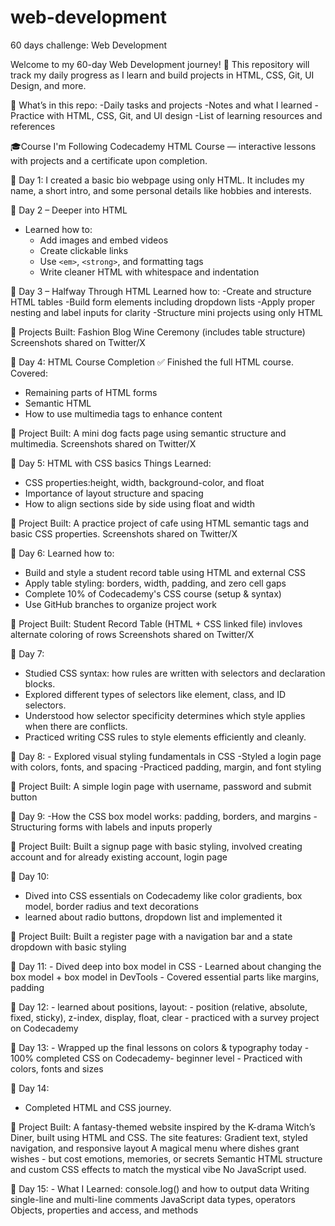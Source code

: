 # web-development
60 days challenge: Web Development

Welcome to my 60-day Web Development journey! 🚀
This repository will track my daily progress as I learn and build projects in HTML, CSS, Git, UI Design, and more.

📁 What’s in this repo:
-Daily tasks and projects
-Notes and what I learned
-Practice with HTML, CSS, Git, and UI design
-List of learning resources and references

🎓Course I'm Following
Codecademy HTML Course — interactive lessons with projects and a certificate upon completion.

 📅 Day 1:
I created a basic bio webpage using only HTML.
It includes my name, a short intro, and some personal details like hobbies and interests. 


📅 Day 2 – Deeper into HTML
- Learned how to:
  - Add images and embed videos
  - Create clickable links
  - Use `<em>`, `<strong>`, and formatting tags
  - Write cleaner HTML with whitespace and indentation


📅 Day 3 – Halfway Through HTML
Learned how to:
-Create and structure HTML tables
-Build form elements including dropdown lists
-Apply proper nesting and label inputs for clarity
-Structure mini projects using only HTML

📌 Projects Built:
Fashion Blog
Wine Ceremony (includes table structure)
Screenshots shared on Twitter/X


📅 Day 4: HTML Course Completion 
  ✅ Finished the full HTML course.
  Covered:
  - Remaining parts of HTML forms
  - Semantic HTML
  - How to use multimedia tags to enhance content

📌 Project Built:
A mini dog facts page using semantic structure and multimedia.
Screenshots shared on Twitter/X


📅 Day 5: HTML with CSS basics
   Things Learned:
   - CSS properties:height, width, background-color, and float
   - Importance of layout structure and spacing
   - How to align sections side by side using float and width

📌 Project Built:
A practice project of cafe using HTML semantic tags and basic CSS properties.
Screenshots shared on Twitter/X


📅 Day 6: 
   Learned how to:
   - Build and style a student record table using HTML and external CSS
   - Apply table styling: borders, width, padding, and zero cell gaps
   - Complete 10% of Codecademy's CSS course (setup & syntax)
   - Use GitHub branches to organize project work

📌 Project Built:
Student Record Table (HTML + CSS linked file) invloves alternate coloring of rows 
Screenshots shared on Twitter/X


📅 Day 7:
   - Studied CSS syntax: how rules are written with selectors and declaration blocks.
   - Explored different types of selectors like element, class, and ID selectors.
   - Understood how selector specificity determines which style applies when there are conflicts.
   - Practiced writing CSS rules to style elements efficiently and cleanly.
     

📅 Day 8:
    - Explored visual styling fundamentals in CSS
    -Styled a login page with colors, fonts, and spacing
    -Practiced padding, margin, and font styling

 📌 Project Built:
 A simple login page with username, password and submit button


📅 Day 9:
   -How the CSS box model works: padding, borders, and margins
   -Structuring forms with labels and inputs properly

📌 Project Built:
Built a signup page with basic styling, involved creating account and for already existing account, login page


📅 Day 10:
   - Dived into CSS essentials on Codecademy like color gradients, box model, border radius and text decorations
   - learned about radio buttons, dropdown list and implemented it

📌 Project Built:
Built a register page with a navigation bar and a state dropdown with basic styling


📅 Day 11:
    - Dived deep into box model in CSS
    - Learned about changing the box model + box model in DevTools
    - Covered essential parts like margins, padding


📅 Day 12:
    - learned about positions, layout:
    - position (relative, absolute, fixed, sticky), z-index, display, float, clear
    - practiced with a survey project on Codecademy


 📅 Day 13:
     - Wrapped up the final lessons on colors & typography today 
     - 100% completed CSS on Codecademy- beginner level
     - Practiced with colors, fonts and sizes


📅 Day 14:
   - Completed HTML and CSS journey.

📌 Project Built:
A fantasy-themed website inspired by the K-drama Witch’s Diner, built using HTML and CSS.
The site features:
Gradient text, styled navigation, and responsive layout
A magical menu where dishes grant wishes - but cost emotions, memories, or secrets
Semantic HTML structure and custom CSS effects to match the mystical vibe
No JavaScript used.


📅 Day 15:
    - What I Learned:
    console.log() and how to output data
    Writing single-line and multi-line comments
    JavaScript data types, operators
    Objects, properties and access, and methods

